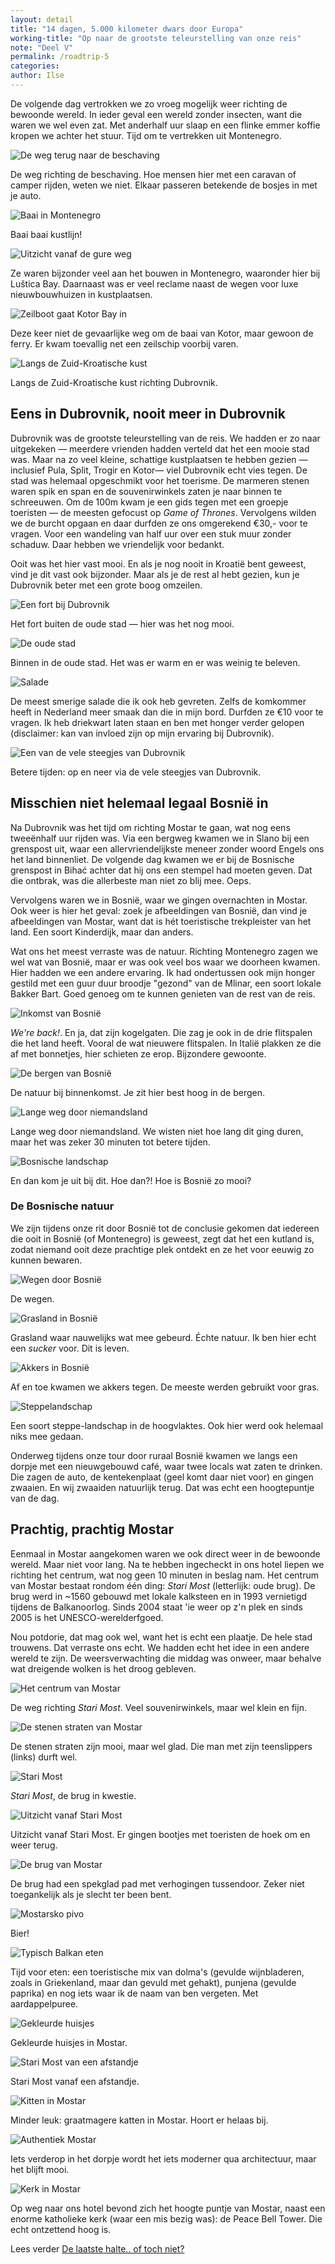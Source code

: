 ```yaml
---
layout: detail
title: "14 dagen, 5.000 kilometer dwars door Europa"
working-title: "Op naar de grootste teleurstelling van onze reis"
note: "Deel V"
permalink: /roadtrip-5
categories:
author: Ilse
---
```


De volgende dag vertrokken we zo vroeg mogelijk weer richting de bewoonde wereld. In ieder geval een wereld zonder insecten, want die waren we wel even zat. Met anderhalf uur slaap en een flinke emmer koffie kropen we achter het stuur. Tijd om te vertrekken uit Montenegro.

![De weg terug naar de beschaving](/assets/images/blogs/kroatie/9-weg-terug.jpg)
<div class="image--description">De weg richting de beschaving. Hoe mensen hier met een caravan of camper rijden, weten we niet. Elkaar passeren betekende de bosjes in met je auto.</div>

![Baai in Montenegro](/assets/images/blogs/kroatie/9-baai-in-zicht.jpg)
<div class="image--description">Baai baai kustlijn!</div>

![Uitzicht vanaf de gure weg](/assets/images/blogs/kroatie/9-uitzicht.jpg)
<div class="image--description">Ze waren bijzonder veel aan het bouwen in Montenegro, waaronder hier bij Luštica Bay. Daarnaast was er veel reclame naast de wegen voor luxe nieuwbouwhuizen in kustplaatsen.</div>

![Zeilboot gaat Kotor Bay in](/assets/images/blogs/kroatie/9-ferry.jpg)
<div class="image--description">Deze keer niet de gevaarlijke weg om de baai van Kotor, maar gewoon de ferry. Er kwam toevallig net een zeilschip voorbij varen.</div>

![Langs de Zuid-Kroatische kust](/assets/images/blogs/kroatie/9-kust.jpg)
<div class="image--description">Langs de Zuid-Kroatische kust richting Dubrovnik.</div>

## Eens in Dubrovnik, nooit meer in Dubrovnik
Dubrovnik was de grootste teleurstelling van de reis. We hadden er zo naar uitgekeken — meerdere vrienden hadden verteld dat het een mooie stad was. Maar na zo veel kleine, schattige kustplaatsen te hebben gezien —inclusief Pula, Split, Trogir en Kotor— viel Dubrovnik echt vies tegen. De stad was helemaal opgeschmikt voor het toerisme. De marmeren stenen waren spik en span en de souvenirwinkels zaten je naar binnen te schreeuwen. Om de 100m kwam je een gids tegen met een groepje toeristen — de meesten gefocust op *Game of Thrones*. Vervolgens wilden we de burcht opgaan en daar durfden ze ons omgerekend €30,- voor te vragen. Voor een wandeling van half uur over een stuk muur zonder schaduw. Daar hebben we vriendelijk voor bedankt.

Ooit was het hier vast mooi. En als je nog nooit in Kroatië bent geweest, vind je dit vast ook bijzonder. Maar als je de rest al hebt gezien, kun je Dubrovnik beter met een grote boog omzeilen.

![Een fort bij Dubrovnik](/assets/images/blogs/kroatie/9-fort.jpg)
<div class="image--description">Het fort buiten de oude stad — hier was het nog mooi.</div>

![De oude stad](/assets/images/blogs/kroatie/9-dubrovnik.jpg)
<div class="image--description">Binnen in de oude stad. Het was er warm en er was weinig te beleven.</div>

![Salade](/assets/images/blogs/kroatie/9-salade.jpg)
<div class="image--description">De meest smerige salade die ik ook heb gevreten. Zelfs de komkommer heeft in Nederland meer smaak dan die in mijn bord. Durfden ze €10 voor te vragen. Ik heb driekwart laten staan en ben met honger verder gelopen (disclaimer: kan van invloed zijn op mijn ervaring bij Dubrovnik).</div>

![Een van de vele steegjes van Dubrovnik](/assets/images/blogs/kroatie/9-steegjes.jpg)
<div class="image--description">Betere tijden: op en neer via de vele steegjes van Dubrovnik.</div>

## Misschien niet helemaal legaal Bosnië in
Na Dubrovnik was het tijd om richting Mostar te gaan, wat nog eens tweeënhalf uur rijden was. Via een bergweg kwamen we in Slano bij een grenspost uit, waar een allervriendelijkste meneer zonder woord Engels ons het land binnenliet. De volgende dag kwamen we er bij de Bosnische grenspost in Bihać achter dat hij ons een stempel had moeten geven. Dat die ontbrak, was die allerbeste man niet zo blij mee. Oeps.

Vervolgens waren we in Bosnië, waar we gingen overnachten in Mostar. Ook weer is hier het geval: zoek je afbeeldingen van Bosnië, dan vind je afbeeldingen van Mostar, want dat is hét toeristische trekpleister van het land. Een soort Kinderdijk, maar dan anders.

Wat ons het meest verraste was de natuur. Richting Montenegro zagen we wel wat van Bosnië, maar er was ook veel bos waar we doorheen kwamen. Hier hadden we een andere ervaring. Ik had ondertussen ook mijn honger gestild met een guur duur broodje "gezond" van de Mlinar, een soort lokale Bakker Bart. Goed genoeg om te kunnen genieten van de rest van de reis.

![Inkomst van Bosnië](/assets/images/blogs/kroatie/9-bosnie.jpg)
<div class="image--description"><i>We're back!</i>. En ja, dat zijn kogelgaten. Die zag je ook in de drie flitspalen die het land heeft. Vooral de wat nieuwere flitspalen. In Italië plakken ze die af met bonnetjes, hier schieten ze erop. Bijzondere gewoonte.</div>

![De bergen van Bosnië](/assets/images/blogs/kroatie/9-bergen.jpg)
<div class="image--description">De natuur bij binnenkomst. Je zit hier best hoog in de bergen.</div>

![Lange weg door niemandsland](/assets/images/blogs/kroatie/9-gure-weg.jpg)
<div class="image--description">Lange weg door niemandsland. We wisten niet hoe lang dit ging duren, maar het was zeker 30 minuten tot betere tijden.</div>

![Bosnische landschap](/assets/images/blogs/kroatie/9-landschap.jpg)
<div class="image--description">En dan kom je uit bij dit. Hoe dan?! Hoe is Bosnië zo mooi?</div>

### De Bosnische natuur
We zijn tijdens onze rit door Bosnië tot de conclusie gekomen dat iedereen die ooit in Bosnië (of Montenegro) is geweest, zegt dat het een kutland is, zodat niemand ooit deze prachtige plek ontdekt en ze het voor eeuwig zo kunnen bewaren.

![Wegen door Bosnië](/assets/images/blogs/kroatie/9-weg.jpg)
<div class="image--description">De wegen.</div>

![Grasland in Bosnië](/assets/images/blogs/kroatie/9-grasland.jpg)
<div class="image--description">Grasland waar nauwelijks wat mee gebeurd. Échte natuur. Ik ben hier echt een <i>sucker</i> voor. Dit is leven.</div>

![Akkers in Bosnië](/assets/images/blogs/kroatie/9-akkers.jpg)
<div class="image--description">Af en toe kwamen we akkers tegen. De meeste werden gebruikt voor gras.</div>

![Steppelandschap](/assets/images/blogs/kroatie/9-steppe.jpg)
<div class="image--description">Een soort steppe-landschap in de hoogvlaktes. Ook hier werd ook helemaal niks mee gedaan.</div>

Onderweg tijdens onze tour door ruraal Bosnië kwamen we langs een dorpje met een nieuwgebouwd café, waar twee locals wat zaten te drinken. Die zagen de auto, de kentekenplaat (geel komt daar niet voor) en gingen zwaaien. En wij zwaaiden natuurlijk terug. Dat was echt een hoogtepuntje van de dag.

## Prachtig, prachtig Mostar
Eenmaal in Mostar aangekomen waren we ook direct weer in de bewoonde wereld. Maar niet voor lang. Na te hebben ingecheckt in ons hotel liepen we richting het centrum, wat nog geen 10 minuten in beslag nam. Het centrum van Mostar bestaat rondom één ding: *Stari Most* (letterlijk: oude brug). De brug werd in ~1560 gebouwd met lokale kalksteen en in 1993 vernietigd tijdens de Balkanoorlog. Sinds 2004 staat 'ie weer op z'n plek en sinds 2005 is het UNESCO-werelderfgoed.

Nou potdorie, dat mag ook wel, want het is echt een plaatje. De hele stad trouwens. Dat verraste ons echt. We hadden echt het idee in een andere wereld te zijn. De weersverwachting die middag was onweer, maar behalve wat dreigende wolken is het droog gebleven.

![Het centrum van Mostar](/assets/images/blogs/kroatie/9-mostar.jpg)
<div class="image--description">De weg richting <i>Stari Most</i>. Veel souvenirwinkels, maar wel klein en fijn.</div>

![De stenen straten van Mostar](/assets/images/blogs/kroatie/9-de-weg-in-mostar.jpg)
<div class="image--description">De stenen straten zijn mooi, maar wel glad. Die man met zijn teenslippers (links) durft wel.</div>

![Stari Most](/assets/images/blogs/kroatie/9-stari-most.jpg)
<div class="image--description"><i>Stari Most</i>, de brug in kwestie.</div>

![Uitzicht vanaf Stari Most](/assets/images/blogs/kroatie/9-uitzicht-vanaf-stari-most.jpg)
<div class="image--description">Uitzicht vanaf Stari Most. Er gingen bootjes met toeristen de hoek om en weer terug.</div>

![De brug van Mostar](/assets/images/blogs/kroatie/9-lopen.jpg)
<div class="image--description">De brug had een spekglad pad met verhogingen tussendoor. Zeker niet toegankelijk als je slecht ter been bent.</div>

![Mostarsko pivo](/assets/images/blogs/kroatie/9-bier.jpg)
<div class="image--description">Bier!</div>

![Typisch Balkan eten](/assets/images/blogs/kroatie/9-eten.jpg)
<div class="image--description">Tijd voor eten: een toeristische mix van dolma's (gevulde wijnbladeren, zoals in Griekenland, maar dan gevuld met gehakt), punjena (gevulde paprika) en nog iets waar ik de naam van ben vergeten. Met aardappelpuree.</div>

![Gekleurde huisjes](/assets/images/blogs/kroatie/9-kleurtjes.jpg)
<div class="image--description">Gekleurde huisjes in Mostar.</div>

![Stari Most van een afstandje](/assets/images/blogs/kroatie/9-zon-in-mostar.jpg)
<div class="image--description">Stari Most vanaf een afstandje.</div>

![Kitten in Mostar](/assets/images/blogs/kroatie/9-peta-kitten.jpg)
<div class="image--description">Minder leuk: graatmagere katten in Mostar. Hoort er helaas bij.</div>

![Authentiek Mostar](/assets/images/blogs/kroatie/9-authentiek-mostar.jpg)
<div class="image--description">Iets verderop in het dorpje wordt het iets moderner qua architectuur, maar het blijft mooi.</div>

![Kerk in Mostar](/assets/images/blogs/kroatie/10-kerk.jpg)
<div class="image--description">Op weg naar ons hotel bevond zich het hoogte puntje van Mostar, naast een enorme katholieke kerk (waar een mis bezig was): de Peace Bell Tower. Die echt ontzettend hoog is.</div>

Lees verder <a class="chapter--next" href="/roadtrip-6">De laatste halte.. of toch niet?</a>

